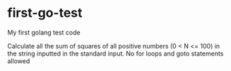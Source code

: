 # first-go-test
My first golang test code

Calculate all the sum of squares of all positive numbers (0 < N <= 100) in the string inputted in the standard input.
No for loops and goto statements allowed
